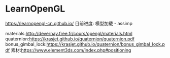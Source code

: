 # LearnOpenGL

https://learnopengl-cn.github.io/
目前进度: 模型加载 - assimp

materials:http://devernay.free.fr/cours/opengl/materials.html
quaternion:https://krasjet.github.io/quaternion/quaternion.pdf
bonus_gimbal_lock:https://krasjet.github.io/quaternion/bonus_gimbal_lock.pdf
素材:https://www.element3ds.com/index.php#positioning